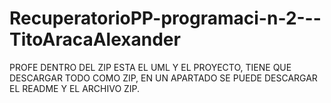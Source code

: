 # RecuperatorioPP-programaci-n-2---TitoAracaAlexander
PROFE DENTRO DEL ZIP ESTA EL UML Y EL PROYECTO, TIENE QUE DESCARGAR TODO COMO ZIP, EN UN APARTADO SE PUEDE DESCARGAR EL README Y EL ARCHIVO ZIP.
